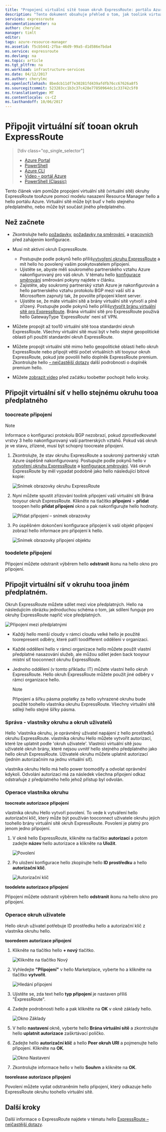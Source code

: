 ```yaml
---
title: "Propojení virtuální sítě tooan okruh ExpressRoute: portálu Azure | Microsoft Docs"
description: "Tento dokument obsahuje přehled o tom, jak toolink virtuální sítě okruhů tooExpressRoute (virtuální sítě)."
services: expressroute
documentationcenter: na
author: cherylmc
manager: timlt
editor: 
tags: azure-resource-manager
ms.assetid: f5cb5441-2fba-46d9-99a5-d1d586e7bda4
ms.service: expressroute
ms.devlang: na
ms.topic: article
ms.tgt_pltfrm: na
ms.workload: infrastructure-services
ms.date: 04/12/2017
ms.author: cherylmc
ms.openlocfilehash: 8bedcb11df7e30281fd439afdfb76cc67626a8f5
ms.sourcegitcommit: 523283cc1b3c37c428e77850964dc1c33742c5f0
ms.translationtype: MT
ms.contentlocale: cs-CZ
ms.lasthandoff: 10/06/2017
---
```

# <a name="connect-a-virtual-network-tooan-expressroute-circuit"></a>Připojit virtuální síť tooan okruh ExpressRoute
> [!div class="op_single_selector"]
> * [Azure Portal](expressroute-howto-linkvnet-portal-resource-manager.md)
> * [PowerShell](expressroute-howto-linkvnet-arm.md)
> * [Azure CLI](howto-linkvnet-cli.md)
> * [Video – portál Azure](http://azure.microsoft.com/documentation/videos/azure-expressroute-how-to-create-a-connection-between-your-vpn-gateway-and-expressroute-circuit)
> * [PowerShell (Classic)](expressroute-howto-linkvnet-classic.md)
> 

Tento článek vám pomůže propojení virtuální sítě (virtuální sítě) okruhy ExpressRoute tooAzure pomocí modelu nasazení Resource Manager hello a hello portálu Azure. Virtuální sítě může být buď v hello stejného předplatného, nebo může být součást jiného předplatného.

## <a name="before-you-begin"></a>Než začnete
* Zkontrolujte hello [požadavky](expressroute-prerequisites.md), [požadavky na směrování](expressroute-routing.md), a [pracovních](expressroute-workflows.md) před zahájením konfigurace.
* Musí mít aktivní okruh ExpressRoute.
  
  * Postupujte podle pokynů hello příliš[vytvoření okruhu ExpressRoute](expressroute-howto-circuit-portal-resource-manager.md) a mít hello ho povolený vaším poskytovatelem připojení.
  * Ujistěte se, abyste měli soukromého partnerského vztahu Azure nakonfigurovaný pro váš okruh. V tématu hello [konfigurace směrování](expressroute-howto-routing-portal-resource-manager.md) směrování pokyny najdete v článku.
  * Zajistěte, aby soukromý partnerský vztah Azure je nakonfigurován a hello partnerského vztahu protokolu BGP mezi vaší sítí a Microsoftem zapnutý tak, že povolíte připojení klient server.
  * Ujistěte se, že máte virtuální sítě a brány virtuální sítě vytvoří a plně zřízený. Postupujte podle pokynů hello příliš[vytvořit bránu virtuální sítě pro ExpressRoute](expressroute-howto-add-gateway-resource-manager.md). Brána virtuální sítě pro ExpressRoute používá hello GatewayType 'ExpressRoute' není síť VPN.

* Můžete propojit až too10 virtuální sítě tooa standardní okruh ExpressRoute. Všechny virtuální sítě musí být v hello stejné geopolitické oblasti při použití standardní okruh ExpressRoute. 
* Můžete propojit virtuální sítě mimo hello geopolitické oblasti hello okruh ExpressRoute nebo připojit větší počet virtuálních sítí tooyour okruh ExpressRoute, pokud jste povolili hello doplněk ExpressRoute premium. Zkontrolujte hello [– nejčastější dotazy](expressroute-faqs.md) další podrobnosti o doplněk premium hello.
* Můžete [zobrazit video](http://azure.microsoft.com/documentation/videos/azure-expressroute-how-to-create-a-connection-between-your-vpn-gateway-and-expressroute-circuit) před začátku toobetter pochopit hello kroky.

## <a name="connect-a-virtual-network-in-hello-same-subscription-tooa-circuit"></a>Připojit virtuální síť v hello stejnému okruhu tooa předplatného

### <a name="toocreate-a-connection"></a>toocreate připojení

> [!NOTE]
> Informace o konfiguraci protokolu BGP nezobrazí, pokud zprostředkovatel vrstvy 3 hello nakonfigurovaný vaší partnerských vztahů. Pokud váš okruh je ve stavu, zřízené, musí být schopný toocreate připojení.
>

1. Zkontrolujte, že stav okruhu ExpressRoute a soukromý partnerský vztah Azure úspěšně nakonfigurovaný. Postupujte podle pokynů hello v [vytvoření okruhu ExpressRoute](expressroute-howto-circuit-arm.md) a [konfigurace směrování](expressroute-howto-routing-arm.md). Váš okruh ExpressRoute by měl vypadat podobně jako hello následující bitové kopie:

    ![Snímek obrazovky okruhu ExpressRoute](./media/expressroute-howto-linkvnet-portal-resource-manager/routing1.png)
   
2. Nyní můžete spustit zřizování toolink připojení vaší virtuální síti Brána tooyour okruh ExpressRoute. Klikněte na tlačítko **připojení** > **přidat** tooopen hello **přidat připojení** okno a pak nakonfigurujte hello hodnoty.

    ![Přidat připojení – snímek obrazovky](./media/expressroute-howto-linkvnet-portal-resource-manager/samesub1.png)  

3. Po úspěšném dokončení konfigurace připojení k vaší objekt připojení zobrazí hello informace pro připojení k hello.

     ![Snímek obrazovky připojení objektu](./media/expressroute-howto-linkvnet-portal-resource-manager/samesub2.png)

### <a name="toodelete-a-connection"></a>toodelete připojení
Připojení můžete odstranit výběrem hello **odstranit** ikonu na hello okno pro připojení.

## <a name="connect-a-virtual-network-in-a-different-subscription-tooa-circuit"></a>Připojit virtuální síť v okruhu tooa jiném předplatném.
Okruh ExpressRoute můžete sdílet mezi více předplatných. Hello na následujícím obrázku jednoduchou schéma o tom, jak sdílení funguje pro okruhy ExpressRoute napříč více předplatných.

![Připojení mezi předplatnými](./media/expressroute-howto-linkvnet-portal-resource-manager/cross-subscription.png)

- Každý hello menší cloudy v rámci cloudu velké hello je použité toorepresent odběry, které patří toodifferent oddělení v organizaci.
- Každé oddělení hello v rámci organizace hello můžete použít vlastní předplatné nasazování služeb, ale můžou sdílet jeden back tooyour místní síť tooconnect okruhu ExpressRoute.
- Jednoho oddělení (v tomto příkladu: IT) můžete vlastní hello okruh ExpressRoute. Hello okruh ExpressRoute můžete použít jiné odběry v rámci organizace hello.

    > [!NOTE]
    > Připojení a šířku pásma poplatky za hello vyhrazené okruhu bude použité toohello vlastníka okruhu ExpressRoute. Všechny virtuální sítě sdílejí hello stejné šířky pásma.
    > 
    >

### <a name="administration---circuit-owners-and-circuit-users"></a>Správa - vlastníky okruhu a okruh uživatelů

Hello 'vlastníka okruhu, je oprávněný uživatel napájení z hello prostředků okruhu ExpressRoute. vlastníka okruhu Hello můžete vytvořit autorizací, které lze uplatnit podle 'okruh uživatele'. Vlastníci virtuální sítě jsou uživatelé okruh brány, které nejsou uvnitř hello stejného předplatného jako hello okruh ExpressRoute. Uživatelé okruhu můžete uplatnit autorizací (jedním autorizačním na jednu virtuální síť).

vlastníka okruhu Hello má hello power toomodify a odvolat oprávnění kdykoli. Odvolání autorizaci má za následek všechna připojení odkaz odstraňuje z předplatného hello jehož přístup byl odvolán.

### <a name="circuit-owner-operations"></a>Operace vlastníka okruhu

**toocreate autorizace připojení**

vlastníka okruhu Hello vytvoří povolení. To vede k vytváření hello autorizační klíč, který může být používán tooconnect uživatele okruhu jejich toohello brány virtuální sítě okruh ExpressRoute. Povolení je platný pro jenom jedno připojení.

1. V okně hello ExpressRoute, klikněte na tlačítko **autorizací** a potom zadejte **název** hello autorizace a klikněte na **Uložit**.

    ![Povolení](./media/expressroute-howto-linkvnet-portal-resource-manager/authorization.png)

2. Po uložení konfigurace hello zkopírujte hello **ID prostředku** a hello **autorizační klíč**.

    ![Autorizační klíč](./media/expressroute-howto-linkvnet-portal-resource-manager/authkey.png)

**toodelete autorizace připojení**

Připojení můžete odstranit výběrem hello **odstranit** ikonu na hello okno pro připojení.

### <a name="circuit-user-operations"></a>Operace okruh uživatele

Hello okruh uživatel potřebuje ID prostředku hello a autorizační klíč z vlastníka okruhu hello. 

**tooredeem autorizace připojení**

1.  Klikněte na tlačítko hello **+ nový** tlačítko.

    ![Klikněte na tlačítko Nový](./media/expressroute-howto-linkvnet-portal-resource-manager/Connection1.png)

2.  Vyhledejte **"Připojení"** v hello Marketplace, vyberte ho a klikněte na tlačítko **vytvořit**.

    ![Hledání připojení](./media/expressroute-howto-linkvnet-portal-resource-manager/Connection2.png)

3.  Ujistěte se, zda text hello **typ připojení** je nastaven příliš "ExpressRoute".


4.  Zadejte podrobnosti hello a pak klikněte na **OK** v okně základy hello.

    ![Okno Základy](./media/expressroute-howto-linkvnet-portal-resource-manager/Connection3.png)

5.  V hello **nastavení** okně, vyberte hello **Brána virtuální sítě** a zkontrolujte hello **uplatnit autorizace** zaškrtávací políčko.

6.  Zadejte hello **autorizační klíč** a hello **Peer okruh URI** a pojmenujte hello připojení. Klikněte na **OK**.

    ![Okno Nastavení](./media/expressroute-howto-linkvnet-portal-resource-manager/Connection4.png)

7. Zkontrolujte informace hello v hello **Souhrn** a klikněte na **OK**.


**toorelease autorizace připojení**

Povolení můžete vydat odstraněním hello připojení, který odkazuje hello ExpressRoute okruhu toohello virtuální sítě.

## <a name="next-steps"></a>Další kroky
Další informace o ExpressRoute najdete v tématu hello [ExpressRoute – nejčastější dotazy](expressroute-faqs.md).
